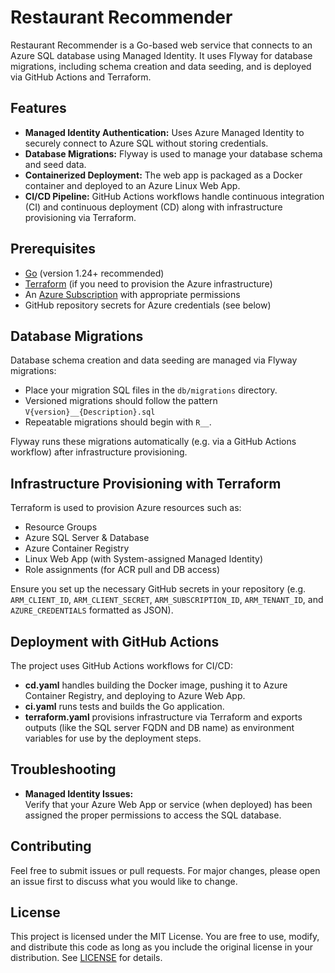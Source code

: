 # Restaurant Recommender

Restaurant Recommender is a Go-based web service that connects to an Azure SQL database using Managed Identity. It uses Flyway for database migrations, including schema creation and data seeding, and is deployed via GitHub Actions and Terraform.

## Features

- **Managed Identity Authentication:** Uses Azure Managed Identity to securely connect to Azure SQL without storing credentials.
- **Database Migrations:** Flyway is used to manage your database schema and seed data.
- **Containerized Deployment:** The web app is packaged as a Docker container and deployed to an Azure Linux Web App.
- **CI/CD Pipeline:** GitHub Actions workflows handle continuous integration (CI) and continuous deployment (CD) along with infrastructure provisioning via Terraform.

## Prerequisites

- [Go](https://golang.org/dl/) (version 1.24+ recommended)
- [Terraform](https://www.terraform.io/downloads) (if you need to provision the Azure infrastructure)
- An [Azure Subscription](https://azure.microsoft.com/free/) with appropriate permissions
- GitHub repository secrets for Azure credentials (see below)

## Database Migrations

Database schema creation and data seeding are managed via Flyway migrations:

- Place your migration SQL files in the `db/migrations` directory.
- Versioned migrations should follow the pattern `V{version}__{Description}.sql`
- Repeatable migrations should begin with `R__`.

Flyway runs these migrations automatically (e.g. via a GitHub Actions workflow) after infrastructure provisioning.

## Infrastructure Provisioning with Terraform

Terraform is used to provision Azure resources such as:
- Resource Groups
- Azure SQL Server & Database
- Azure Container Registry
- Linux Web App (with System-assigned Managed Identity)
- Role assignments (for ACR pull and DB access)

Ensure you set up the necessary GitHub secrets in your repository (e.g. `ARM_CLIENT_ID`, `ARM_CLIENT_SECRET`, `ARM_SUBSCRIPTION_ID`, `ARM_TENANT_ID`, and `AZURE_CREDENTIALS` formatted as JSON).


## Deployment with GitHub Actions

The project uses GitHub Actions workflows for CI/CD:

- **cd.yaml** handles building the Docker image, pushing it to Azure Container Registry, and deploying to Azure Web App.
- **ci.yaml** runs tests and builds the Go application.
- **terraform.yaml** provisions infrastructure via Terraform and exports outputs (like the SQL server FQDN and DB name) as environment variables for use by the deployment steps.


## Troubleshooting

- **Managed Identity Issues:**  
  Verify that your Azure Web App or service (when deployed) has been assigned the proper permissions to access the SQL database.

## Contributing

Feel free to submit issues or pull requests. For major changes, please open an issue first to discuss what you would like to change.

## License
This project is licensed under the MIT License. You are free to use, modify, and distribute this code as long as you include the original license in your distribution. See [LICENSE](LICENSE) for details.
